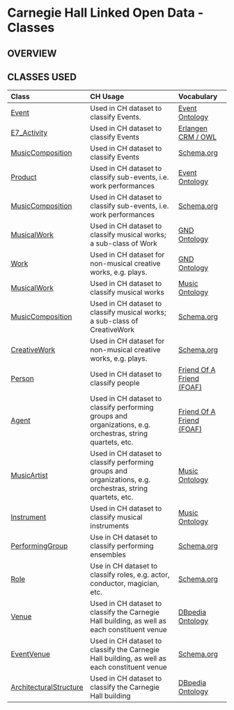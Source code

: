 # Carnegie Hall Linked Open Data - Classes

## OVERVIEW

## CLASSES USED
|Class|CH Usage|Vocabulary|
|:----|:---|:----------|
|[Event](http://purl.org/NET/c4dm/event.owl#Event)|Used in CH dataset to classify Events.|[Event Ontology](http://purl.org/NET/c4dm/event.owl)|
|[E7_Activity](http://erlangen-crm.org/160714/E7_Activity)|Used in CH dataset to classify Events|[Erlangen CRM / OWL](http://erlangen-crm.org/160714/)|
|[MusicComposition](http://schema.org/Event)|Used in CH dataset to classify Events|[Schema.org](http://schema.org/)|
|[Product](http://purl.org/NET/c4dm/event.owl#Product)|Used in CH dataset to classify sub-events, i.e. work performances|[Event Ontology](http://purl.org/NET/c4dm/event.owl)|
|[MusicComposition](http://schema.org/subEvent)|Used in CH dataset to classify sub-events, i.e. work performances|[Schema.org](http://schema.org/)|
|[MusicalWork](http://d-nb.info/standards/elementset/gnd#MusicalWork)|Used in CH dataset to classify musical works; a sub-class of Work|[GND Ontology](http://d-nb.info/standards/elementset/gnd)|
|[Work](http://d-nb.info/standards/elementset/gnd#Work)|Used in CH dataset for non-musical creative works, e.g. plays.|[GND Ontology](http://d-nb.info/standards/elementset/gnd)|
|[MusicalWork](http://purl.org/ontology/mo/MusicalWork)|Used in CH dataset to classify musical works|[Music Ontology](http://purl.org/ontology/mo/)|
|[MusicComposition](http://schema.org/MusicComposition)|Used in CH dataset to classify musical works; a sub-class of CreativeWork|[Schema.org](http://schema.org/)|
|[CreativeWork](http://schema.org/CreativeWork)|Used in CH dataset for non-musical creative works, e.g. plays.|[Schema.org](http://schema.org/)|
|[Person](http://xmlns.com/foaf/0.1/Person)|Used in CH dataset to classify people|[Friend Of A Friend (FOAF)](http://xmlns.com/foaf/0.1/)|
|[Agent](http://xmlns.com/foaf/0.1/Agent)|Used in CH dataset to classify performing groups and organizations, e.g. orchestras, string quartets, etc.|[Friend Of A Friend (FOAF)](http://xmlns.com/foaf/0.1/)|
|[MusicArtist](http://purl.org/ontology/mo/MusicArtist)|Used in CH dataset to classify performing groups and organizations, e.g. orchestras, string quartets, etc.|[Music Ontology](http://purl.org/ontology/mo/)|
|[Instrument](http://purl.org/ontology/mo/Instrument)|Used in CH dataset to classify musical instruments|[Music Ontology](http://purl.org/ontology/mo/)|
|[PerformingGroup](http://schema.org/PerformingGroup) |Use in CH dataset to classify performing ensembles|[Schema.org](http://schema.org/)|
|[Role](http://schema.org/Role) |Use in CH dataset to classify roles, e.g. actor, conductor, magician, etc.|[Schema.org](http://schema.org/)|
|[Venue](http://dbpedia.org/ontology/Venue)|Used in CH dataset to classify the Carnegie Hall building, as well as each constituent venue|[DBpedia Ontology](http://dbpedia.org/ontology/)|
|[EventVenue](http://schema.org/EventVenue)|Used in CH dataset to classify the Carnegie Hall building, as well as each constituent venue|[Schema.org](http://schema.org/)|
|[ArchitecturalStructure](http://dbpedia.org/ontology/ArchitecturalStructure)|Used in CH dataset to classify the Carnegie Hall building|[DBpedia Ontology](http://dbpedia.org/ontology/)|
